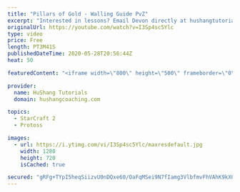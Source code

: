 ```yaml
---
title: "Pillars of Gold - Walling Guide PvZ"
excerpt: "Interested in lessons? Email Devon directly at hushangtutorials@outlook.com ------------------------------------------------------------------------------------------------------- Want to support HuShang Tutorials directly? Patreon is a website where you can contribute a monthly donation that will help"
originalUrl: https://youtube.com/watch?v=I3Sp4sc5Ylc
type: video
price: Free
length: PT3M41S
publishedDateTime: 2020-05-28T20:56:44Z
heat: 50

featuredContent: "<iframe width=\"800\" height=\"500\" frameborder=\"0\" src=\"https://www.youtube.com/embed/I3Sp4sc5Ylc\" allow=\"accelerometer; autoplay; encrypted-media; gyroscope; picture-in-picture\" allowfullscreen></iframe>"

provider:
  name: HuShang Tutorials
  domain: hushangcoaching.com

topics:
  - StarCraft 2
  - Protoss

images:
  - url: https://i.ytimg.com/vi/I3Sp4sc5Ylc/maxresdefault.jpg
    width: 1280
    height: 720
    isCached: true

secured: "gRFg+TYpI5heqSiizvU0nDQxe60/OaFqMSei9N7fIamg3VlbfmvFhVAhK9kXQqKr9liybBD2MOlerAEpM4KQ1ZlNV395pw7gpIcl08ngRybfHmV7EHxdadVy0euNHdjx+RbeKO2qRIyrhG8e4tVK0QWX5PorBxZsBFbvsHhS56wgGz8O1a6n+QMKKxvISoifz5G0DhziL7d0/VDDAYQc8P5QKRFhRKC0HkBwYY7qtCnivmpFl0F7grJggc0kW87Bum9NvOoBWlCSP8PDcile+UKbg1Q0mWMy4FmYVz9cJxrM/3hSnur7dBnP0/CPTy9V1G4WSouxs8n8Ura/SeGt6k8QrHIWHEO67EiOBXOkcAE8o7BynBgcf1Lf7zJPpcs35fFEdLz90XI0bbTQxVLN5c1Sjj4sGbburrJXs/mEdfE=;I/9Q+ulT1AlaqtN7pJbHAA=="
---
```


